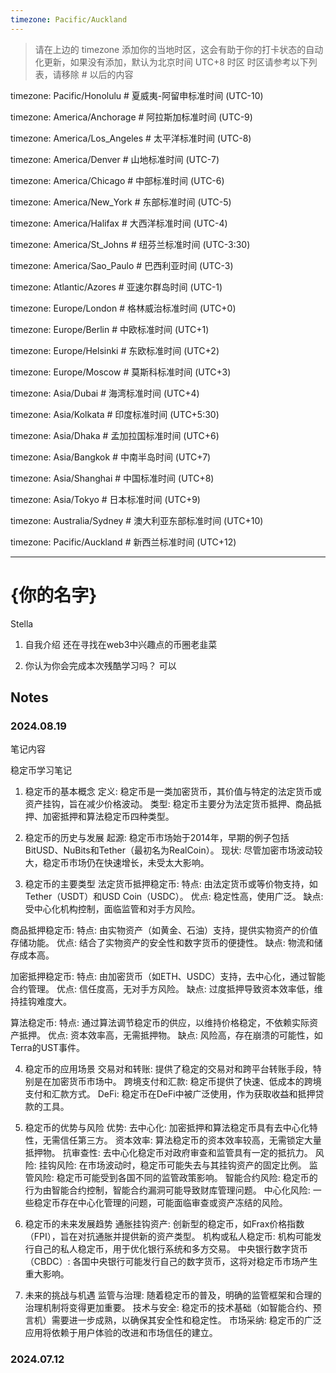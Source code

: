```yaml
---
timezone: Pacific/Auckland
---
```


> 请在上边的 timezone 添加你的当地时区，这会有助于你的打卡状态的自动化更新，如果没有添加，默认为北京时间 UTC+8 时区
> 时区请参考以下列表，请移除 # 以后的内容

timezone: Pacific/Honolulu # 夏威夷-阿留申标准时间 (UTC-10)

timezone: America/Anchorage # 阿拉斯加标准时间 (UTC-9)

timezone: America/Los_Angeles # 太平洋标准时间 (UTC-8)

timezone: America/Denver # 山地标准时间 (UTC-7)

timezone: America/Chicago # 中部标准时间 (UTC-6)

timezone: America/New_York # 东部标准时间 (UTC-5)

timezone: America/Halifax # 大西洋标准时间 (UTC-4)

timezone: America/St_Johns # 纽芬兰标准时间 (UTC-3:30)

timezone: America/Sao_Paulo # 巴西利亚时间 (UTC-3)

timezone: Atlantic/Azores # 亚速尔群岛时间 (UTC-1)

timezone: Europe/London # 格林威治标准时间 (UTC+0)

timezone: Europe/Berlin # 中欧标准时间 (UTC+1)

timezone: Europe/Helsinki # 东欧标准时间 (UTC+2)

timezone: Europe/Moscow # 莫斯科标准时间 (UTC+3)

timezone: Asia/Dubai # 海湾标准时间 (UTC+4)

timezone: Asia/Kolkata # 印度标准时间 (UTC+5:30)

timezone: Asia/Dhaka # 孟加拉国标准时间 (UTC+6)

timezone: Asia/Bangkok # 中南半岛时间 (UTC+7)

timezone: Asia/Shanghai # 中国标准时间 (UTC+8)

timezone: Asia/Tokyo # 日本标准时间 (UTC+9)

timezone: Australia/Sydney # 澳大利亚东部标准时间 (UTC+10)

timezone: Pacific/Auckland # 新西兰标准时间 (UTC+12)

---

# {你的名字}
Stella

1. 自我介绍
还在寻找在web3中兴趣点的币圈老韭菜

2. 你认为你会完成本次残酷学习吗？
可以

## Notes

<!-- Content_START -->

### 2024.08.19

笔记内容

稳定币学习笔记

1. 稳定币的基本概念
  定义: 稳定币是一类加密货币，其价值与特定的法定货币或资产挂钩，旨在减少价格波动。
  类型: 稳定币主要分为法定货币抵押、商品抵押、加密抵押和算法稳定币四种类型。

2. 稳定币的历史与发展
  起源: 稳定币市场始于2014年，早期的例子包括BitUSD、NuBits和Tether（最初名为RealCoin）。
  现状: 尽管加密市场波动较大，稳定币市场仍在快速增长，未受太大影响。

3. 稳定币的主要类型
  法定货币抵押稳定币:
    特点: 由法定货币或等价物支持，如Tether（USDT）和USD Coin（USDC）。
    优点: 稳定性高，使用广泛。
    缺点: 受中心化机构控制，面临监管和对手方风险。

  商品抵押稳定币:
    特点: 由实物资产（如黄金、石油）支持，提供实物资产的价值存储功能。
    优点: 结合了实物资产的安全性和数字货币的便捷性。
    缺点: 物流和储存成本高。

  加密抵押稳定币:
    特点: 由加密货币（如ETH、USDC）支持，去中心化，通过智能合约管理。
    优点: 信任度高，无对手方风险。
    缺点: 过度抵押导致资本效率低，维持挂钩难度大。

  算法稳定币:
    特点: 通过算法调节稳定币的供应，以维持价格稳定，不依赖实际资产抵押。
    优点: 资本效率高，无需抵押物。
    缺点: 风险高，存在崩溃的可能性，如Terra的UST事件。

4. 稳定币的应用场景
  交易对和转账: 提供了稳定的交易对和跨平台转账手段，特别是在加密货币市场中。
  跨境支付和汇款: 稳定币提供了快速、低成本的跨境支付和汇款方式。
  DeFi: 稳定币在DeFi中被广泛使用，作为获取收益和抵押贷款的工具。

5. 稳定币的优势与风险
  优势:
    去中心化: 加密抵押和算法稳定币具有去中心化特性，无需信任第三方。
    资本效率: 算法稳定币的资本效率较高，无需锁定大量抵押物。
    抗审查性: 去中心化稳定币对政府审查和监管具有一定的抵抗力。
  风险:
    挂钩风险: 在市场波动时，稳定币可能失去与其挂钩资产的固定比例。
    监管风险: 稳定币可能受到各国不同的监管政策影响。
    智能合约风险: 稳定币的行为由智能合约控制，智能合约漏洞可能导致财库管理问题。
    中心化风险: 一些稳定币存在中心化管理的问题，可能面临审查或资产冻结的风险。

6. 稳定币的未来发展趋势
   通胀挂钩资产: 创新型的稳定币，如Frax价格指数（FPI），旨在对抗通胀并提供新的资产类型。
   机构或私人稳定币: 机构可能发行自己的私人稳定币，用于优化银行系统和多方交易。
   中央银行数字货币（CBDC）: 各国中央银行可能发行自己的数字货币，这将对稳定币市场产生重大影响。

7. 未来的挑战与机遇
   监管与治理: 随着稳定币的普及，明确的监管框架和合理的治理机制将变得更加重要。
   技术与安全: 稳定币的技术基础（如智能合约、预言机）需要进一步成熟，以确保其安全性和稳定性。
   市场采纳: 稳定币的广泛应用将依赖于用户体验的改进和市场信任的建立。


### 2024.07.12

<!-- Content_END -->
